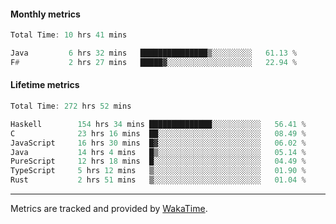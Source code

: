 #### Monthly metrics
<!--START_SECTION:wakamonthly-->

```asm
Total Time: 10 hrs 41 mins

Java         6 hrs 32 mins   ███████████████▒░░░░░░░░░   61.13 %
F#           2 hrs 27 mins   █████▓░░░░░░░░░░░░░░░░░░░   22.94 %
```

<!--END_SECTION:wakamonthly-->
#### Lifetime metrics
<!--START_SECTION:wakalifetime-->

```asm
Total Time: 272 hrs 52 mins

Haskell        154 hrs 34 mins ██████████████░░░░░░░░░░░   56.41 %
C              23 hrs 16 mins  ██░░░░░░░░░░░░░░░░░░░░░░░   08.49 %
JavaScript     16 hrs 30 mins  █▓░░░░░░░░░░░░░░░░░░░░░░░   06.02 %
Java           14 hrs 4 mins   █▒░░░░░░░░░░░░░░░░░░░░░░░   05.14 %
PureScript     12 hrs 18 mins  █░░░░░░░░░░░░░░░░░░░░░░░░   04.49 %
TypeScript     5 hrs 12 mins   ▒░░░░░░░░░░░░░░░░░░░░░░░░   01.90 %
Rust           2 hrs 51 mins   ▒░░░░░░░░░░░░░░░░░░░░░░░░   01.04 %
```

<!--END_SECTION:wakalifetime-->

---

Metrics are tracked and provided by [WakaTime](https://github.com/athul/waka-readme).
